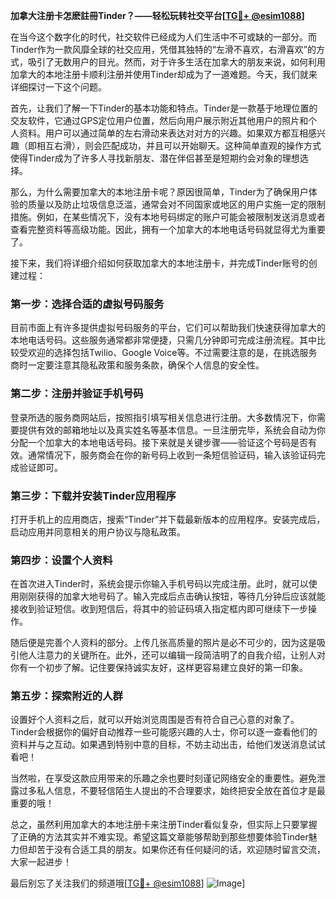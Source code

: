 **加拿大注册卡怎麽註冊Tinder？——轻松玩转社交平台[[TG💪+ @esim1088](https://t.me/s/esim1088)]**

在当今这个数字化的时代，社交软件已经成为人们生活中不可或缺的一部分。而Tinder作为一款风靡全球的社交应用，凭借其独特的“左滑不喜欢，右滑喜欢”的方式，吸引了无数用户的目光。然而，对于许多生活在加拿大的朋友来说，如何利用加拿大的本地注册卡顺利注册并使用Tinder却成为了一道难题。今天，我们就来详细探讨一下这个问题。

首先，让我们了解一下Tinder的基本功能和特点。Tinder是一款基于地理位置的交友软件，它通过GPS定位用户位置，然后向用户展示附近其他用户的照片和个人资料。用户可以通过简单的左右滑动来表达对对方的兴趣。如果双方都互相感兴趣（即相互右滑），则会匹配成功，并且可以开始聊天。这种简单直观的操作方式使得Tinder成为了许多人寻找新朋友、潜在伴侣甚至是短期约会对象的理想选择。

那么，为什么需要加拿大的本地注册卡呢？原因很简单，Tinder为了确保用户体验的质量以及防止垃圾信息泛滥，通常会对不同国家或地区的用户实施一定的限制措施。例如，在某些情况下，没有本地号码绑定的账户可能会被限制发送消息或者查看完整资料等高级功能。因此，拥有一个加拿大的本地电话号码就显得尤为重要了。

接下来，我们将详细介绍如何获取加拿大的本地注册卡，并完成Tinder账号的创建过程：

### 第一步：选择合适的虚拟号码服务
目前市面上有许多提供虚拟号码服务的平台，它们可以帮助我们快速获得加拿大的本地电话号码。这些服务通常都非常便捷，只需几分钟即可完成注册流程。其中比较受欢迎的选择包括Twilio、Google Voice等。不过需要注意的是，在挑选服务商时一定要注意其隐私政策和服务条款，确保个人信息的安全性。

### 第二步：注册并验证手机号码
登录所选的服务商网站后，按照指引填写相关信息进行注册。大多数情况下，你需要提供有效的邮箱地址以及真实姓名等基本信息。一旦注册完毕，系统会自动为你分配一个加拿大的本地电话号码。接下来就是关键步骤——验证这个号码是否有效。通常情况下，服务商会在你的新号码上收到一条短信验证码，输入该验证码完成验证即可。

### 第三步：下载并安装Tinder应用程序
打开手机上的应用商店，搜索“Tinder”并下载最新版本的应用程序。安装完成后，启动应用并同意相关的用户协议与隐私政策。

### 第四步：设置个人资料
在首次进入Tinder时，系统会提示你输入手机号码以完成注册。此时，就可以使用刚刚获得的加拿大地号码了。输入完成后点击确认按钮，等待几分钟后应该就能接收到验证短信。收到短信后，将其中的验证码填入指定框内即可继续下一步操作。

随后便是完善个人资料的部分。上传几张高质量的照片是必不可少的，因为这是吸引他人注意力的关键所在。此外，还可以编辑一段简洁明了的自我介绍，让别人对你有一个初步了解。记住要保持诚实友好，这样更容易建立良好的第一印象。

### 第五步：探索附近的人群
设置好个人资料之后，就可以开始浏览周围是否有符合自己心意的对象了。Tinder会根据你的偏好自动推荐一些可能感兴趣的人士，你可以逐一查看他们的资料并与之互动。如果遇到特别中意的目标，不妨主动出击，给他们发送消息试试看吧！

当然啦，在享受这款应用带来的乐趣之余也要时刻谨记网络安全的重要性。避免泄露过多私人信息，不要轻信陌生人提出的不合理要求，始终把安全放在首位才是最重要的哦！

总之，虽然利用加拿大的本地注册卡来注册Tinder看似复杂，但实际上只要掌握了正确的方法其实并不难实现。希望这篇文章能够帮助到那些想要体验Tinder魅力但却苦于没有合适工具的朋友。如果你还有任何疑问的话，欢迎随时留言交流，大家一起进步！

最后别忘了关注我们的频道哦[[TG💪+ @esim1088](https://t.me/s/esim1088)] ![Image](https://i.postimg.cc/4NQfJmqS/Snipaste-2025-05-13-00-14-12.png)]